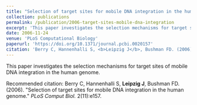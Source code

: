 ```yaml
---
title: "Selection of target sites for mobile DNA integration in the human genome"
collection: publications
permalink: /publication/2006-target-sites-mobile-dna-integration
excerpt: 'This paper investigates the selection mechanisms for target sites of mobile DNA integration in the human genome.'
date: 2006-11-24
venue: 'PLoS Computational Biology'
paperurl: 'https://doi.org/10.1371/journal.pcbi.0020157'
citation: 'Berry C, Hannenhalli S, <b>Leipzig J</b>, Bushman FD. (2006). &quot;Selection of target sites for mobile DNA integration in the human genome.&quot; <i>PLoS Comput Biol.</i> 2(11):e157.'
---
```

This paper investigates the selection mechanisms for target sites of mobile DNA integration in the human genome.

Recommended citation: Berry C, Hannenhalli S, <b>Leipzig J</b>, Bushman FD. (2006). "Selection of target sites for mobile DNA integration in the human genome." <i>PLoS Comput Biol.</i> 2(11):e157.
